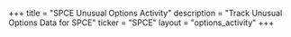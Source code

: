+++
title = "SPCE Unusual Options Activity"
description = "Track Unusual Options Data for SPCE"
ticker = "SPCE"
layout = "options_activity"
+++

